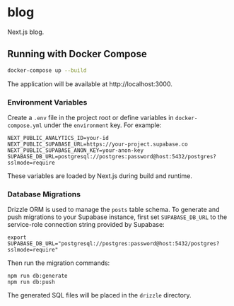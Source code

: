 # blog

Next.js blog.

## Running with Docker Compose

```bash
docker-compose up --build
```

The application will be available at http://localhost:3000.

### Environment Variables

Create a `.env` file in the project root or define variables in `docker-compose.yml` under the `environment` key. For example:

```
NEXT_PUBLIC_ANALYTICS_ID=your-id
NEXT_PUBLIC_SUPABASE_URL=https://your-project.supabase.co
NEXT_PUBLIC_SUPABASE_ANON_KEY=your-anon-key
SUPABASE_DB_URL=postgresql://postgres:password@host:5432/postgres?sslmode=require
```

These variables are loaded by Next.js during build and runtime.

### Database Migrations

Drizzle ORM is used to manage the `posts` table schema. To generate and push migrations to your Supabase instance, first set `SUPABASE_DB_URL` to the service-role connection string provided by Supabase:

```
export SUPABASE_DB_URL="postgresql://postgres:password@host:5432/postgres?sslmode=require"
```

Then run the migration commands:

```
npm run db:generate
npm run db:push
```

The generated SQL files will be placed in the `drizzle` directory.
